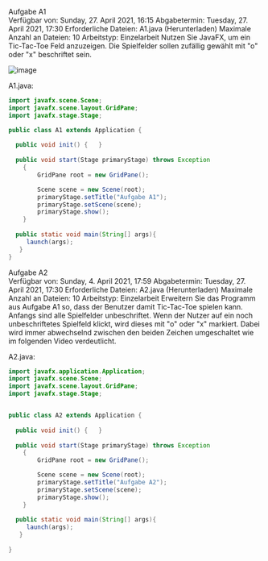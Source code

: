 Aufgabe A1\
Verfügbar von: Sunday, 27. April 2021, 16:15
Abgabetermin: Tuesday, 27. April 2021, 17:30
Erforderliche Dateien: A1.java (Herunterladen)
Maximale Anzahl an Dateien: 10
Arbeitstyp: Einzelarbeit
Nutzen Sie JavaFX, um ein Tic-Tac-Toe Feld anzuzeigen. Die Spielfelder sollen zufällig gewählt mit "o" oder "x" beschriftet sein. 

![image](https://user-images.githubusercontent.com/47697856/116279107-72993980-a787-11eb-850d-6896d47fb592.png)

A1.java:
```java
import javafx.scene.Scene;
import javafx.scene.layout.GridPane;
import javafx.stage.Stage;

public class A1 extends Application {
  
  public void init() {   }
  
  public void start(Stage primaryStage) throws Exception 
    {
        GridPane root = new GridPane();

        Scene scene = new Scene(root);
        primaryStage.setTitle("Aufgabe A1");
        primaryStage.setScene(scene);        
        primaryStage.show(); 
    }
  
  public static void main(String[] args){
     launch(args);
   }
}
```

Aufgabe A2\
Verfügbar von: Sunday, 4. April 2021, 17:59
Abgabetermin: Tuesday, 27. April 2021, 17:30
Erforderliche Dateien: A2.java (Herunterladen)
Maximale Anzahl an Dateien: 10
Arbeitstyp: Einzelarbeit
Erweitern Sie das Programm aus Aufgabe A1 so, dass der Benutzer damit Tic-Tac-Toe spielen kann. Anfangs sind alle Spielfelder unbeschriftet. Wenn der Nutzer auf ein noch unbeschriftetes Spielfeld klickt, wird dieses mit "o" oder "x" markiert. Dabei wird immer abwechselnd zwischen den beiden Zeichen umgeschaltet wie im folgenden Video verdeutlicht. 

A2.java:
```java
import javafx.application.Application;
import javafx.scene.Scene;
import javafx.scene.layout.GridPane;
import javafx.stage.Stage;


public class A2 extends Application {
  
  public void init() {   }
  
  public void start(Stage primaryStage) throws Exception 
    {
        GridPane root = new GridPane();

        Scene scene = new Scene(root);
        primaryStage.setTitle("Aufgabe A2");
        primaryStage.setScene(scene);        
        primaryStage.show(); 
    }
  
  public static void main(String[] args){
     launch(args);
   }
  
}
```
